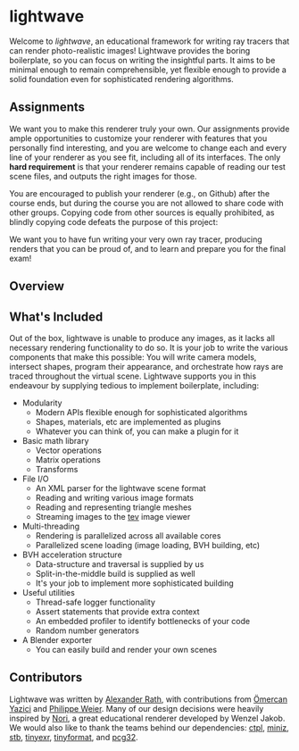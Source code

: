 # lightwave

Welcome to _lightwave_, an educational framework for writing ray tracers that can render photo-realistic images!
Lightwave provides the boring boilerplate, so you can focus on writing the insightful parts.
It aims to be minimal enough to remain comprehensible, yet flexible enough to provide a solid foundation even for sophisticated rendering algorithms.

## Assignments
We want you to make this renderer truly your own. Our assignments provide ample opportunities to customize your renderer with features that you personally find interesting, and you are welcome to change each and every line of your renderer as you see fit, including all of its interfaces. The only **hard requirement** is that your renderer remains capable of reading our test scene files, and outputs the right images for those.

You are encouraged to publish your renderer (e.g., on Github) after the course ends, but during the course you are not allowed to share code with other groups. Copying code from other sources is equally prohibited, as blindly copying code defeats the purpose of this project:

We want you to have fun writing your very own ray tracer, producing renders that you can be proud of, and to learn and prepare you for the final exam!

## Overview


## What's Included
Out of the box, lightwave is unable to produce any images, as it lacks all necessary rendering functionality to do so.
It is your job to write the various components that make this possible: You will write camera models, intersect shapes, program their appearance, and orchestrate how rays are traced throughout the virtual scene.
Lightwave supports you in this endeavour by supplying tedious to implement boilerplate, including:

* Modularity
  * Modern APIs flexible enough for sophisticated algorithms
  * Shapes, materials, etc are implemented as plugins
  * Whatever you can think of, you can make a plugin for it
* Basic math library
  * Vector operations
  * Matrix operations
  * Transforms
* File I/O
  * An XML parser for the lightwave scene format
  * Reading and writing various image formats
  * Reading and representing triangle meshes
  * Streaming images to the [tev](https://github.com/Tom94/tev) image viewer
* Multi-threading
  * Rendering is parallelized across all available cores
  * Parallelized scene loading (image loading, BVH building, etc)
* BVH acceleration structure
  * Data-structure and traversal is supplied by us
  * Split-in-the-middle build is supplied as well
  * It's your job to implement more sophisticated building
* Useful utilities
  * Thread-safe logger functionality
  * Assert statements that provide extra context
  * An embedded profiler to identify bottlenecks of your code
  * Random number generators
* A Blender exporter
  * You can easily build and render your own scenes

## Contributors
Lightwave was written by [Alexander Rath](https://graphics.cg.uni-saarland.de/people/rath.html), with contributions from [Ömercan Yazici](https://graphics.cg.uni-saarland.de/people/yazici.html) and [Philippe Weier](https://graphics.cg.uni-saarland.de/people/weier.html).
Many of our design decisions were heavily inspired by [Nori](https://wjakob.github.io/nori/), a great educational renderer developed by Wenzel Jakob.
We would also like to thank the teams behind our dependencies: [ctpl](https://github.com/vit-vit/CTPL), [miniz](https://github.com/richgel999/miniz), [stb](https://github.com/nothings/stb), [tinyexr](https://github.com/syoyo/tinyexr), [tinyformat](https://github.com/c42f/tinyformat), and [pcg32](https://github.com/wjakob/pcg32).
